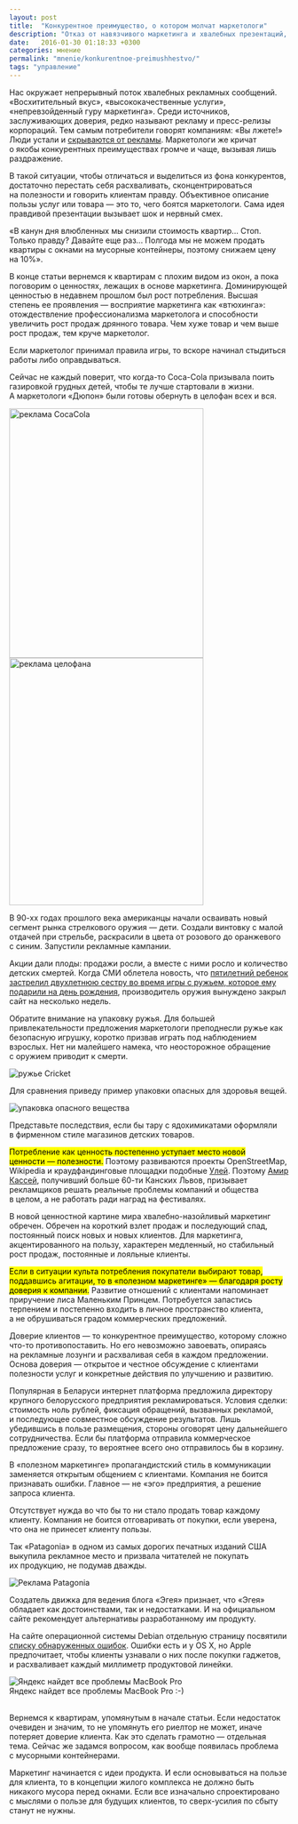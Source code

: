 ```yaml
---
layout: post
title:  "Конкурентное преимущество, о котором молчат маркетологи"
description: "Отказ от навязчивого маркетинга и хвалебных презентаций, фокус на полезности, формирование доверия - основа конкурентного преимущества компании."
date:   2016-01-30 01:18:33 +0300
categories: мнение
permalink: "mnenie/konkurentnoe-preimushhestvo/"
tags: "управление"
---
```


<p>Нас окружает непрерывный поток хвалебных рекламных сообщений. «Восхитительный вкус», «высококачественные услуги», «непревзойденный гуру маркетинга». Среди источников, заслуживающих доверия, редко называют рекламу и&nbsp;пресс-релизы корпораций. Тем самым потребители говорят компаниям: «Вы&nbsp;лжете!» Люди устали и&nbsp;<a href="/mnenie/sem-tendencij-marketinga/">скрываются от&nbsp;рекламы</a>. Маркетологи&nbsp;же кричат о&nbsp;якобы конкурентных преимуществах громче и&nbsp;чаще, вызывая лишь раздражение.</p> <!--more-->
<p>В&nbsp;такой ситуации, чтобы отличаться и&nbsp;выделиться из&nbsp;фона конкурентов, достаточно перестать себя расхваливать, сконцентрироваться на&nbsp;полезности и&nbsp;говорить клиентам правду. Объективное описание пользы услуг или товара&nbsp;— это&nbsp;то, чего боятся маркетологи. Сама идея правдивой презентации вызывает шок и&nbsp;нервный смех.</p>
<p>«В&nbsp;канун дня влюбленных мы&nbsp;снизили стоимость квартир... Стоп. Только правду? Давайте еще раз... Полгода мы&nbsp;не&nbsp;можем продать квартиры с&nbsp;окнами на&nbsp;мусорные контейнеры, поэтому снижаем цену на&nbsp;10%».</p>
<p>В&nbsp;конце статьи вернемся к&nbsp;квартирам с&nbsp;плохим видом из&nbsp;окон, а&nbsp;пока поговорим о&nbsp;ценностях, лежащих в&nbsp;основе маркетинга. Доминирующей ценностью в&nbsp;недавнем прошлом был рост потребления. Высшая степень ее&nbsp;проявления&nbsp;— восприятие маркетинга как «втюхинга»: отождествление профессионализма маркетолога и&nbsp;способности увеличить рост продаж дрянного товара. Чем хуже товар и&nbsp;чем выше рост продаж, тем круче маркетолог.</p>
<p>Если маркетолог принимал правила игры, то&nbsp;вскоре начинал стыдиться работы либо оправдываться.</p>
<p>Сейчас не&nbsp;каждый поверит, что когда-то Coca-Cola призывала поить газировкой грудных детей, чтобы те&nbsp;лучше стартовали в&nbsp;жизни. А&nbsp;маркетологи «Дюпон» были готовы обернуть в&nbsp;целофан всех и&nbsp;вся.</p>

<div class="row">
    <div class="c-6">
	    
<picture> 
 <source srcset="/images/1712cola350.webp 1x, /images/1712cola500.webp 2x, /images/1712cola600.webp 3x" type="image/webp">
 <img src="/images/1712cola350.jpg" alt="реклама CocaCola"  width="350" height="449"/>
       
   </picture> 
   

</div>
<div class="c-6">
<picture> 
   <source srcset="/images/1712ad350.webp 1x, /images/1712ad500.webp 2x, /images/1712ad600.webp 3x"  type="image/webp">
  <img src="/images/1712ad350.jpg" alt="реклама целофана" width="350" height="445"/>
       
   </picture> 
   

</div>
</div>

<p>В&nbsp;<nobr>90-хх</nobr> годах прошлого века американцы начали осваивать новый сегмент рынка стрелкового оружия&nbsp;— дети. Создали винтовку с&nbsp;малой отдачей при стрельбе, раскрасили в&nbsp;цвета от&nbsp;розового до&nbsp;оранжевого с&nbsp;синим. Запустили рекламные кампании.</p>
<p>Акции дали плоды: продажи росли, а&nbsp;вместе с&nbsp;ними росло и&nbsp;количество детских смертей. Когда СМИ облетела новость, что <a href="https://edition.cnn.com/2013/05/01/us/kentucky-accidential-shooting/index.html">пятилетний ребенок застрелил двухлетнюю сестру во&nbsp;время игры с&nbsp;ружьем, которое ему подарили на&nbsp;день рождения</a>, производитель оружия вынуждено закрыл сайт на&nbsp;несколько недель.</p>
<p>Обратите внимание на&nbsp;упаковку ружья. Для большей привлекательности предложения маркетологи преподнесли ружье как безопасную игрушку, коротко призвав играть под наблюдением взрослых. Нет ни&nbsp;малейшего намека, что неосторожное обращение с&nbsp;оружием приводит к&nbsp;смерти.</p>

<picture> 
       <source srcset="/images/k2.webp" type="image/webp">
  <img src="/images/k2.jpg" alt="ружье Cricket" />
       
   </picture> 
   <br/>
   
<p>Для сравнения приведу пример упаковки опасных для здоровья вещей.</p>

<picture> 
       <source srcset="/images/k3.webp" type="image/webp">
  <img src="/images/k3.jpg" alt="упаковка опасного вещества" />
       
   </picture> 
<br/>
<p>Представьте последствия, если&nbsp;бы тару с&nbsp;ядохимикатами оформляли в&nbsp;фирменном стиле магазинов детских товаров.</p>
<p><mark>Потребление как ценность постепенно уступает место новой ценности&nbsp;— полезности.</mark> Поэтому развиваются проекты OpenStreetMap, Wikipedia и&nbsp;краудфандинговые площадки подобные <a href="//ulej.by/" target="_blank" rel="noopener">Улей</a>. Поэтому <a href="//www.campaignlive.com/article/end-false-recognitions/1379124" target="_blank" rel="noopener">Амир Кассей</a>, получивший больше <nobr>60-ти</nobr> Канских Львов, призывает рекламщиков решать реальные проблемы компаний и&nbsp;общества в&nbsp;целом, а&nbsp;не&nbsp;работать ради наград на&nbsp;фестивалях.</p>
<p>В&nbsp;новой ценностной картине мира хвалебно-назойливый маркетинг обречен. Обречен на&nbsp;короткий взлет продаж и&nbsp;последующий спад, постоянный поиск новых и&nbsp;новых клиентов. Для маркетинга, акцентированного на&nbsp;пользу, характерен медленный, но&nbsp;стабильный рост продаж, постоянные и&nbsp;лояльные клиенты.</p>
<p><mark>Если в&nbsp;ситуации культа потребления покупатели выбирают товар, поддавшись агитации, то&nbsp;в&nbsp;«полезном маркетинге»&nbsp;— благодаря росту доверия к&nbsp;компании.</mark> Развитие отношений с&nbsp;клиентами напоминает приручение лиса Маленьким Принцем. Потребуется запастись терпением и&nbsp;постепенно входить в&nbsp;личное пространство клиента, а&nbsp;не&nbsp;обрушиваться градом коммерческих предложений.</p>
<p>Доверие клиентов&nbsp;— то&nbsp;конкурентное преимущество, которому сложно что-то противопоставить. Но&nbsp;его невозможно завоевать, опираясь на&nbsp;рекламные лозунги и&nbsp;расхваливая себя в&nbsp;каждом предложении. Основа доверия&nbsp;— открытое и&nbsp;честное обсуждение с&nbsp;клиентами полезности услуг и&nbsp;конкретные действия по&nbsp;улучшению и&nbsp;развитию.</p>
<p>Популярная в&nbsp;Беларуси интернет платформа предложила директору крупного белорусского предприятия рекламироваться. Условия сделки: стоимость ноль рублей, фиксация обращений, вызванных рекламой, и&nbsp;последующее совместное обсуждение результатов. Лишь убедившись в&nbsp;пользе размещения, стороны оговорят цену дальнейшего сотрудничества. Если&nbsp;бы платформа отправила коммерческое предложение сразу, то&nbsp;вероятнее всего оно отправилось&nbsp;бы в&nbsp;корзину.</p>
<p>В&nbsp;«полезном маркетинге» пропагандистский стиль в&nbsp;коммуникации заменяется открытым общением с&nbsp;клиентами. Компания не&nbsp;боится признавать ошибки. Главное&nbsp;— не&nbsp;«эго» предприятия, а&nbsp;решение запроса клиента.</p>
<p>Отсутствует нужда во&nbsp;что&nbsp;бы то&nbsp;ни&nbsp;стало продать товар каждому клиенту. Компания не&nbsp;боится отговаривать от&nbsp;покупки, если уверена, что она не&nbsp;принесет клиенту пользы.</p>
<p>Так «Patagonia» в&nbsp;одном из&nbsp;самых дорогих печатных изданий США выкупила рекламное место и&nbsp;призвала читателей не&nbsp;покупать их&nbsp;продукцию, не&nbsp;подумав дважды.</p>

<picture> 
       <source srcset="/images/k4.webp" type="image/webp">
  <img src="/images/k4.jpg" alt="Реклама Patagonia" />
       
   </picture>  



<p>Создатель движка для ведения блога «Эгея» признает, что «Эгея» обладает как достоинствами, так и&nbsp;недостатками. И&nbsp;на&nbsp;официальном сайте рекомендует альтернативы разработанному им&nbsp;продукту.</p>
<p>На&nbsp;сайте операционной системы Debian отдельную страницу посвятили <a href="https://www.debian.org/Bugs/" target="_blank" rel="noopener">списку обнаруженных ошибок</a>. Ошибки есть и&nbsp;у&nbsp;OS&nbsp;X, но&nbsp;Apple предпочитает, чтобы клиенты узнавали о&nbsp;них после покупки гаджетов, и&nbsp;расхваливает каждый миллиметр продуктовой линейки.</p>
<div class="wtf">
   <picture> 
       <source srcset="/images/k5.webp" type="image/webp">
  <img src="/images/k5.jpg" alt="Яндекс найдет все проблемы MacBook Pro" />
       
   </picture>    
  <br>
Яндекс найдет все проблемы MacBook Pro :-)</div><br/>


	



<p>Вернемся к&nbsp;квартирам, упомянутым в&nbsp;начале статьи. Если недостаток очевиден и&nbsp;значим, то&nbsp;не&nbsp;упомянуть его риелтор не&nbsp;может, иначе потеряет доверие клиента. Как это сделать грамотно&nbsp;— отдельная тема. Сейчас&nbsp;же задамся вопросом, как вообще появилась проблема с&nbsp;мусорными контейнерами.</p>
<p>Маркетинг начинается с&nbsp;идеи продукта. И&nbsp;если основываться на&nbsp;пользе для клиента, то&nbsp;в&nbsp;концепции жилого комплекса не&nbsp;должно быть никакого мусора перед окнами. Если все изначально спроектировано с&nbsp;мыслями о&nbsp;пользе для будущих клиентов, то&nbsp;сверх-усилия по&nbsp;сбыту станут не&nbsp;нужны.</p>

